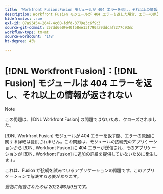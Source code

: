 ```yaml
---
title: 'Workfront Fusion:Fusion モジュールが 404 エラーを返し、それ以上の情報は返さない'
description: Workfront Fusion モジュールが 404 エラーを返した場合、エラーの原因に関する詳細は表示されません。 これは、404 エラーがモジュールの接続先のアプリケーションからWorkfront Fusion に送信され、そのアプリケーションがWorkfront Fusion に追加の詳細を提供していないためです。
hidefromtoc: true
exl-id: 07a93454-2647-4c60-bdfd-3779e3c6f9b3
source-git-commit: 207dd6e09e40f58ee13f790aa9ddcaf2277c93dc
workflow-type: tm+mt
source-wordcount: '148'
ht-degree: 45%

---
```


# [!DNL Workfront Fusion]：[!DNL Fusion] モジュールは 404 エラーを返し、それ以上の情報が返されない

>[!NOTE]
>
>この問題は、[!DNL Workfront Fusion] の問題ではないため、クローズされました。

[!DNL Workfront Fusion] モジュールが 404 エラーを返す際、エラーの原因に関する詳細は提供されません。この問題は、モジュールの接続先のアプリケーションから [!DNL Workfront Fusion] に 404 エラーが送信され、そのアプリケーションが [!DNL Workfront Fusion] に追加の詳細を提供していないために発生します。

これは、Fusion が接続を試みているアプリケーションの問題です。このアプリケーションで解決する必要があります。

_最初に報告されたのは 2022年8月9日です。_
